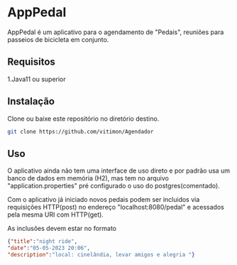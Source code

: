 # AppPedal

AppPedal é um aplicativo para o agendamento de "Pedais", reuniões para passeios de bicicleta em conjunto.

## Requisitos
1.Java11 ou superior


## Instalação

Clone ou baixe este repositório no diretório destino.

```bash
git clone https://github.com/vitimon/Agendador
```

## Uso

O aplicativo ainda não tem uma interface de uso direto e por padrão usa um banco de dados em memória (H2), mas tem no arquivo "application.properties" pré configurado o uso do postgres(comentado).

Com o aplicativo já iniciado novos pedais podem ser incluidos via requisições HTTP(post) no endereço "localhost:8080/pedal" e acessados pela mesma URI com HTTP(get).

As inclusões devem estar no formato

```json
{"title":"night ride",
"date":"05-05-2023 20:06",
"description":"local: cinelândia, levar amigos e alegria "}
```

